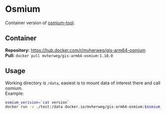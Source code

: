 # Osmium

Container version of [osmium-tool](https://github.com/osmcode/osmium-tool).

## Container

**Repository:** https://hub.docker.com/r/mvherweg/gis-arm64-osmium  
**Pull:** `docker pull mvherweg/gis-arm64-osmium:1.18.0`  

## Usage

Working directory is `/data`, easiest is to mount data of interest there and call osmium.  
Example:
```sh
osmium_verision=`cat version`
docker run -v ./test:/data docker.io/mvherweg/gis-arm64-osmium:$osmium_version fileinfo testfile.osm.pbf
```

